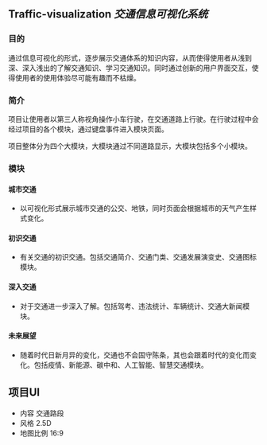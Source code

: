 ## Traffic-visualization *交通信息可视化系统*

### 目的

通过信息可视化的形式，逐步展示交通体系的知识内容，从而使得使用者从浅到深、深入浅出的了解交通知识、学习交通知识。同时通过创新的用户界面交互，使得使用者的使用体验尽可能有趣而不枯燥。

### 简介

项目让使用者以第三人称视角操作小车行驶，在交通道路上行驶。在行驶过程中会经过项目的各个模块，通过键盘事件进入模块页面。

项目整体分为四个大模块，大模块通过不同道路显示，大模块包括多个小模块。



### 模块

#### 城市交通

+ 以可视化形式展示城市交通的公交、地铁，同时页面会根据城市的天气产生样式变化。

#### 初识交通

+ 有关交通的初识交通。包括交通简介、交通门类、交通发展演变史、交通图标模块。

#### 深入交通

+ 对于交通进一步深入了解。包括驾考、违法统计、车辆统计、交通大新闻模块。

#### 未来展望

+ 随着时代日新月异的变化，交通也不会固守陈条，其也会跟着时代的变化而变化。包括疫情、新能源、碳中和、人工智能、智慧交通模块。


## 项目UI
+ 内容
交通路段
+ 风格
2.5D
+ 地图比例
16:9